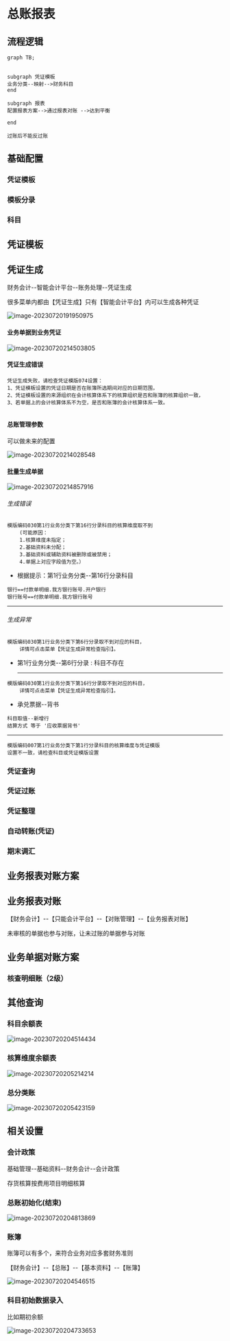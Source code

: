 # 总账报表

## 流程逻辑

```mermaid
graph TB;
 
 
subgraph 凭证模板
业务分类--映射-->财务科目
end

subgraph 报表
配置报表方案-->通过报表对账 -->达到平衡

end

过账后不能反过账
```



## 基础配置



### 凭证模板

### 模板分录



### 科目



## 凭证模板



## 凭证生成

财务会计--智能会计平台--账务处理--凭证生成

很多菜单内都由【凭证生成】只有【智能会计平台】内可以生成各种凭证

![image-20230720191950975](./总账报表-img/image-20230720191950975.png)

#### 业务单据到业务凭证

![image-20230720214503805](./总账报表-img/image-20230720214503805.png)





#### 凭证生成错误

```
凭证生成失败，请检查凭证模版074设置：
1、凭证模板设置的凭证日期是否在账簿所选期间对应的日期范围，
2、凭证模板设置的来源组织在会计核算体系下的核算组织是否和账簿的核算组织一致，
3、若单据上的会计核算体系不为空，是否和账簿的会计核算体系一致。


```

#### 总账管理参数

可以做未来的配置

![image-20230720214028548](./总账报表-img/image-20230720214028548.png)





#### 批量生成单据



![image-20230720214857916](./总账报表-img/image-20230720214857916.png)

###### 生成错误

```
模版编码030第1行业务分类下第16行分录科目的核算维度取不到
    (可能原因：
    1.核算维度未指定；
    2.基础资料未分配；
    3.基础资料或辅助资料被删除或被禁用；
    4.单据上对应字段值为空。）
```

- 根据提示：第1行业务分类--第16行分录科目

```
银行==付款单明细.我方银行账号.开户银行
银行账号==付款单明细.我方银行账号
```

---------



###### 生成异常

```
模版编码030第1行业务分类下第6行分录取不到对应的科目，
    详情可点击菜单【凭证生成异常检查指引】。
```

- 第1行业务分类--第6行分录 : 科目不存在

  -------

  

```
模版编码030第1行业务分类下第16行分录取不到对应的科目，
	详情可点击菜单【凭证生成异常检查指引】。
```

- 承兑票据--背书

```
科目取值--新增行
结算方式 等于 '应收票据背书'
```

--------



```
模版编码007第1行业务分类下第1行分录科目的核算维度与凭证模版
设置不一致，请检查科目或凭证模版设置
```





### 凭证查询



### 凭证过账

### 凭证整理

### 自动转账(凭证)

### 期末调汇



##  业务报表对账方案





##  业务报表对账

【财务会计】--【只能会计平台】--【对账管理】--【业务报表对账】

未审核的单据也参与对账，让未过账的单据参与对账





## 业务单据对账方案



### 核查明细账（2级）





## 其他查询

### 科目余额表

![image-20230720204514434](./总账报表-img/image-20230720204514434.png)

### 核算维度余额表

![image-20230720205214214](./总账报表-img/image-20230720205214214.png)

### 总分类账

![image-20230720205423159](./总账报表-img/image-20230720205423159.png)



## 相关设置

### 会计政策

基础管理--基础资料--财务会计--会计政策



存货核算按费用项目明细核算

### 总账初始化(结束)





![image-20230720204813869](./总账报表-img/image-20230720204813869.png)







### 账簿

账簿可以有多个，来符合业务对应多套财务准则



【财务会计】--【总账】--【基本资料】--【账簿】

![image-20230720204546515](./总账报表-img/image-20230720204546515.png)



### 科目初始数据录入

比如期初余额

![image-20230720204733653](./总账报表-img/image-20230720204733653.png)

## 



























